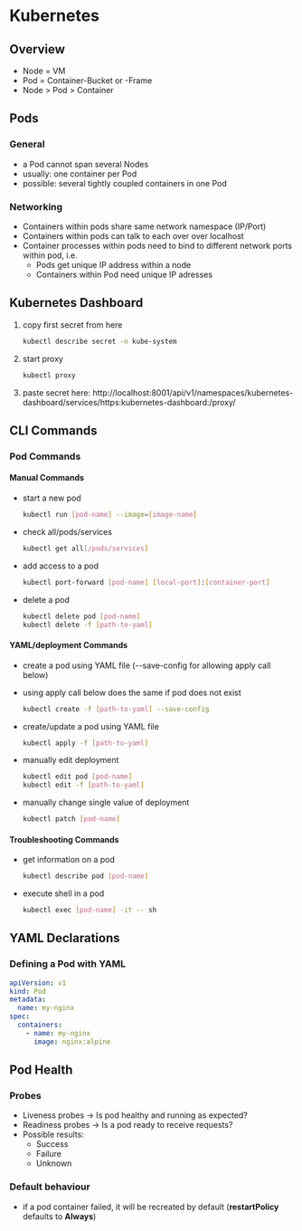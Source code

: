 # Kubernetes

## Overview
* Node = VM
* Pod = Container-Bucket or -Frame
* Node > Pod > Container

## Pods
### General
* a Pod cannot span several Nodes
* usually: one container per Pod
* possible: several tightly coupled containers in one Pod

### Networking
* Containers within pods share same network namespace (IP/Port)
* Containers within pods can talk to each over over localhost
* Container processes within pods need to bind to different network ports within pod, i.e.
  * Pods get unique IP address within a node
  * Containers within Pod need unique IP adresses

## Kubernetes Dashboard
1. copy first secret from here
    ```bash
    kubectl describe secret -n kube-system
    ```
2. start proxy
    ```bash
    kubectl proxy
    ```
2. paste secret here:
  http://localhost:8001/api/v1/namespaces/kubernetes-dashboard/services/https:kubernetes-dashboard:/proxy/


## CLI Commands
### Pod Commands
#### Manual Commands
* start a new pod
  ```bash
  kubectl run [pod-name] --image=[image-name]
  ```

* check all/pods/services
  ```bash
  kubectl get all[/pods/services]
  ```

* add access to a pod
  ```bash
  kubectl port-forward [pod-name] [local-port]:[container-port]
  ```

* delete a pod
  ```bash
  kubectl delete pod [pod-name]
  kubectl delete -f [path-to-yaml]
  ```

#### YAML/deployment Commands
* create a pod using YAML file (--save-config for allowing apply call below)
* using apply call below does the same if pod does not exist
  ```bash
  kubectl create -f [path-to-yaml] --save-config
  ```

* create/update a pod using YAML file
  ```bash
  kubectl apply -f [path-to-yaml]
  ```

* manually edit deployment
  ```bash
  kubectl edit pod [pod-name]
  kubectl edit -f [path-to-yaml]
  ```

* manually change single value of deployment
  ```bash
  kubectl patch [pod-name]
  ```

#### Troubleshooting Commands
* get information on a pod
  ```bash
  kubectl describe pod [pod-name]
  ```
* execute shell in a pod
  ```bash
  kubectl exec [pod-name] -it -- sh
  ```


## YAML Declarations
### Defining a Pod with YAML
```yaml
apiVersion: v1
kind: Pod
metadata:
  name: my-nginx
spec:
  containers:
    - name: my-nginx
      image: nginx:alpine
```

## Pod Health
### Probes
* Liveness probes -> Is pod healthy and running as expected?
* Readiness probes -> Is a pod ready to receive requests?
* Possible results:
  * Success
  * Failure
  * Unknown

### Default behaviour
* if a pod container failed, it will be recreated by default (**restartPolicy** defaults to **Always**)